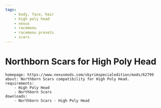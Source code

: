 ```yaml
---
tags:
    - body, face, hair
    - high poly head
    - nexus
    - racemenu
    - racemenu presets
    - scars
---
```


# Northborn Scars for High Poly Head

```project_info
homepage: https://www.nexusmods.com/skyrimspecialedition/mods/62799
about: Northborn Scars compatibility for High Poly Head.
requirements:
    - High Poly Head
    - Northborn Scars
downloads:
    - Northborn Scars - High Poly Head
```
